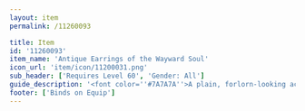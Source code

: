 ```yaml
---
layout: item
permalink: /11260093

title: Item
id: '11260093'
item_name: 'Antique Earrings of the Wayward Soul'
icon_url: 'item/icon/11200031.png'
sub_header: ['Requires Level 60', 'Gender: All']
guide_description: '<font color=''#7A7A7A''>A plain, forlorn-looking accessory that once belonged to a nameless adventurer. Traces of old blood suggest its owner met with an unlucky fate. Despite its ominous history, it feels warm and familiar.</font>'
footer: ['Binds on Equip']
---
```

